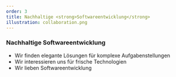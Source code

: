 ```yaml
---
order: 3
title: Nachhaltige <strong>Softwareentwicklung</strong>
illustration: collaboration.png
---
```


### Nachhaltige <strong>Softwareentwicklung</strong>

- Wir finden elegante Lösungen für komplexe Aufgabenstellungen
- Wir interessieren uns für frische Technologien
- Wir lieben Softwareentwicklung
